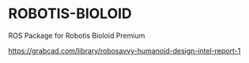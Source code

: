 # ROBOTIS-BIOLOID
ROS Package for Robotis Bioloid Premium

https://grabcad.com/library/robosavvy-humanoid-design-intel-report-1
